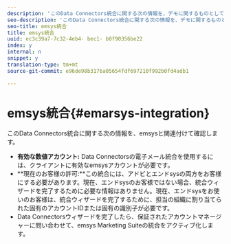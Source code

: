 ```yaml
---
description: 'このData Connectors統合に関する次の情報を、デモに関するものとして確認します '
seo-description: 'このData Connectors統合に関する次の情報を、デモに関するものとして確認します '
seo-title: emsys統合
title: emsys統合
uuid: ec3c39a7-7c32-4eb4- bec1- b0f90356be22
index: y
internal: n
snippet: y
translation-type: tm+mt
source-git-commit: e96de98b3176a05654fdf697210f992b0fd4adb1

---
```



# emsys統合{#emarsys-integration}

このData Connectors統合に関する次の情報を、emsysと関連付けて確認します。

* **有効な数値アカウント:** Data Connectorsの電子メール統合を使用するには、クライアントに有効なemsysアカウントが必要です。
* **現在のお客様の許可:**この統合には、アドビとエンドsysの両方をお客様にする必要があります。現在、エンドsysのお客様ではない場合、統合ウィザードを完了するために必要な情報はありません。現在、エンドsysをお使いのお客様は、統合ウィザードを完了するために、担当の組織に割り当てられた固有のアカウントIDまたは固有の識別子が必要です。
* Data Connectorsウィザードを完了したら、保証されたアカウントマネージャーに問い合わせて、emsys Marketing Suiteの統合をアクティブ化します。


